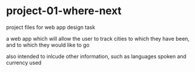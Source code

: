 # project-01-where-next
project files for web app design task


a web app which will allow the user to track cities to which they have been, and to which they would like to go

also intended to inlcude other information, such as languages spoken and currency used 

